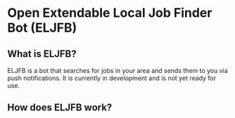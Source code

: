 # Open Extendable Local Job Finder Bot (ELJFB)

## What is ELJFB?

ELJFB is a bot that searches for jobs in your area and sends them to you via push notifications. It is currently in development and is not yet ready for use.

## How does ELJFB work?
